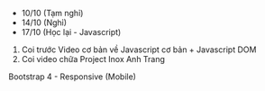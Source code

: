 - 10/10 (Tạm nghỉ)
- 14/10 (Nghỉ)
- 17/10 (Học lại - Javascript)

1. Coi trước Video cơ bản về Javascript cơ bản + Javascript DOM
2. Coi video chữa Project Inox Anh Trang

Bootstrap 4 - Responsive (Mobile)